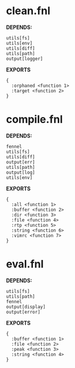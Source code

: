 # clean.fnl
> 

**DEPENDS:**
```
utils[fs]
utils[env]
utils[diff]
utils[path]
output[logger]
```

**EXPORTS**
```fennel
{
  :orphaned <function 1>
  :target <function 2>
}
```

# compile.fnl
> 

**DEPENDS:**
```
fennel
utils[fs]
utils[diff]
output[err]
utils[path]
output[log]
utils[env]
```

**EXPORTS**
```fennel
{
  :all <function 1>
  :buffer <function 2>
  :dir <function 3>
  :file <function 4>
  :rtp <function 5>
  :string <function 6>
  :vimrc <function 7>
}
```

# eval.fnl
> 

**DEPENDS:**
```
utils[fs]
utils[path]
fennel
output[display]
output[error]
```

**EXPORTS**
```fennel
{
  :buffer <function 1>
  :file <function 2>
  :peak <function 3>
  :string <function 4>
}
```

